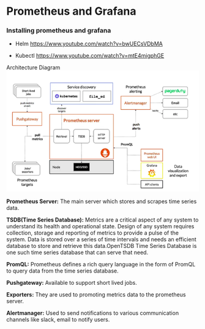 # Prometheus and Grafana

### Installing prometheus and grafana
- Helm
https://www.youtube.com/watch?v=bwUECsVDbMA

- Kubectl
https://www.youtube.com/watch?v=mtE4migphGE

Architecture Diagram
![img.png](img.png)

**Prometheus Server:** The main server which stores and scrapes time series data.

**TSDB(Time Series Database):** Metrics are a critical aspect of any system to understand its health and operational state. Design of any system requires collection, storage and reporting of metrics to provide a pulse of the system. Data is stored over a series of time intervals and needs an efficient database to store and retrieve this data.OpenTSDB Time Series Database is one such time series database that can serve that need.

**PromQL:** Prometheus defines a rich query language in the form of PromQL to query data from the time series database.

**Pushgateway:** Available to support short lived jobs.

**Exporters:** They are used to promoting metrics data to the prometheus server.

**Alertmanager:** Used to send notifications to various communication channels like slack, email to notify users.